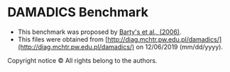 # DAMADICS Benchmark

- This benchmark was proposed by [Barty's et al., (2006)](https://doi.org/10.1016/j.conengprac.2005.06.015).
- This files were obtained from [http://diag.mchtr.pw.edu.pl/damadics/](http://diag.mchtr.pw.edu.pl/damadics/) on 12/06/2019 (mm/dd/yyyy).

Copyright notice &copy;
All rights belong to the authors.
